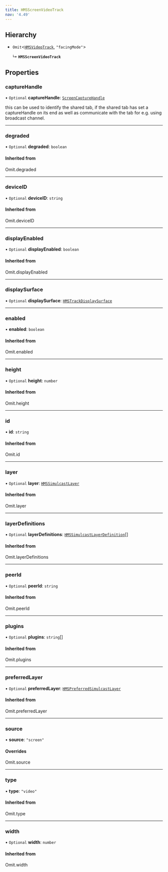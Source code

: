 ```yaml
---
title: HMSScreenVideoTrack
nav: '4.49'
---
```


## Hierarchy

- `Omit`<[`HMSVideoTrack`](/api-reference/javascript/v2/interfaces/HMSVideoTrack), `"facingMode"`\>

  ↳ **`HMSScreenVideoTrack`**

## Properties

### captureHandle

• `Optional` **captureHandle**: [`ScreenCaptureHandle`](/api-reference/javascript/v2/interfaces/ScreenCaptureHandle)

this can be used to identify the shared tab, if
the shared tab has set a captureHandle on its end as well as communicate
with the tab for e.g. using broadcast channel.

---

### degraded

• `Optional` **degraded**: `boolean`

#### Inherited from

Omit.degraded

---

### deviceID

• `Optional` **deviceID**: `string`

#### Inherited from

Omit.deviceID

---

### displayEnabled

• `Optional` **displayEnabled**: `boolean`

#### Inherited from

Omit.displayEnabled

---

### displaySurface

• `Optional` **displaySurface**: [`HMSTrackDisplaySurface`](/api-reference/javascript/v2/home/content#hmstrackdisplaysurface)

---

### enabled

• **enabled**: `boolean`

#### Inherited from

Omit.enabled

---

### height

• `Optional` **height**: `number`

#### Inherited from

Omit.height

---

### id

• **id**: `string`

#### Inherited from

Omit.id

---

### layer

• `Optional` **layer**: [`HMSSimulcastLayer`](/api-reference/javascript/v2/enums/HMSSimulcastLayer)

#### Inherited from

Omit.layer

---

### layerDefinitions

• `Optional` **layerDefinitions**: [`HMSSimulcastLayerDefinition`](/api-reference/javascript/v2/interfaces/HMSSimulcastLayerDefinition)[]

#### Inherited from

Omit.layerDefinitions

---

### peerId

• `Optional` **peerId**: `string`

#### Inherited from

Omit.peerId

---

### plugins

• `Optional` **plugins**: `string`[]

#### Inherited from

Omit.plugins

---

### preferredLayer

• `Optional` **preferredLayer**: [`HMSPreferredSimulcastLayer`](/api-reference/javascript/v2/modules#hmspreferredsimulcastlayer)

#### Inherited from

Omit.preferredLayer

---

### source

• **source**: `"screen"`

#### Overrides

Omit.source

---

### type

• **type**: `"video"`

#### Inherited from

Omit.type

---

### width

• `Optional` **width**: `number`

#### Inherited from

Omit.width
